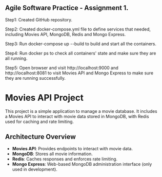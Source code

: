 ## Agile Software Practice - Assignment 1.

Step1: Created GitHub repository.

Step2: Created docker-compose.yml file to define services that needed, including Movies API, MongoDB, Redis and Mongo Express.

Step3: Run docker-compose up --build to build and start all the containers.

Step4: Run docker ps to check all containers' state and make sure they are all running.

Step5: Open browser and visit http://localhost:9000 and http://localhost:8081 to visit Movies API and Mongo Express to make sure they are running successfully.

# Movies API Project

This project is a simple application to manage a movie database. It includes a Movies API to interact with movie data stored in MongoDB, with Redis used for caching and rate limiting.

## Architecture Overview

- **Movies API**: Provides endpoints to interact with movie data.
- **MongoDB**: Stores all movie information.
- **Redis**: Caches responses and enforces rate limiting.
- **Mongo Express**: Web-based MongoDB administration interface (only used in development).
